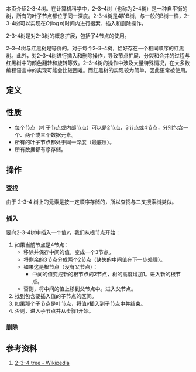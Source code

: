 本页介绍2-3-4树。在计算机科学中，2–3–4树（也称为2–4树）是一种自平衡的树，所有的叶子节点都位于同一深度。2-3-4树是4阶B树，与一般的B树一样，2-3-4树可以实现在$O(\log n)$时间内进行搜索、插入和删除操作。

2-3-4树是对2-3树的概念扩展，包括了4节点的使用。

2–3–4树与红黑树是等价的。对于每个2–3–4树，恰好存在一个相同顺序的红黑树。此外，对2–3–4树进行插入和删除操作，导致节点扩展、分裂和合并的过程与红黑树中的颜色翻转和旋转等效。2–3–4树的操作中涉及大量特殊情况，在大多数编程语言中的实现可能会比较困难。而红黑树的实现较为简单，因此更常被使用。

## 定义



## 性质

- 每个节点（叶子节点或内部节点）可以是2节点、3节点或4节点，分别包含一个、两个或三个数据元素。 
- 所有的叶子节点都处于同一深度（最底层）。
- 所有数据都有序存储。

## 操作

### 查找

由于 2-3-4 树上的元素是按一定顺序存储的，所以查找与二叉搜索树类似。

### 插入

要向2-3-4树中插入一个值$v$，我们从根节点开始：

1. 如果当前节点是4节点：
   - 移除并保存中间的值，变成一个3节点。
   - 将剩余的3节点分成两个2节点（缺失的中间值在下一步处理）。
   - 如果这是根节点（没有父节点）：
     - 中间的值变成新的根节点的2节点，树的高度增加1。进入新的根节点。
   - 否则，将中间的值上移到父节点中。进入父节点。
2. 找到包含要插入值的子节点的区间。
3. 如果那个子节点是叶节点，将值$v$插入到子节点中并结束。
4. 否则，进入子节点并从步骤1开始。

### 删除



## 参考资料

1. [2–3–4 tree - Wikipedia](https://en.wikipedia.org/wiki/2–3–4_tree)

